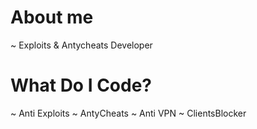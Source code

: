 # About me

~ Exploits & Antycheats Developer



# What Do I Code?

~ Anti Exploits
~ AntyCheats
~ Anti VPN
~ ClientsBlocker
